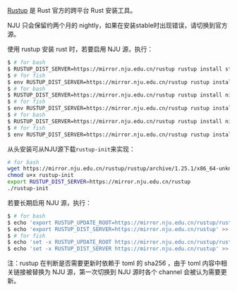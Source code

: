 [Rustup](https://rustup.rs/) 是 Rust 官方的跨平台 Rust 安装工具。

NJU 只会保留约两个月的 nightly，如果在安装stable时出现错误，请切换到官方源。

使用 rustup 安装 rust 时，若要启用 NJU 源，执行：


```bash
$ # for bash
$ RUSTUP_DIST_SERVER=https://mirror.nju.edu.cn/rustup rustup install stable # for stable
$ # for fish
$ env RUSTUP_DIST_SERVER=https://mirror.nju.edu.cn/rustup rustup install stable # for stable
$ # for bash
$ RUSTUP_DIST_SERVER=https://mirror.nju.edu.cn/rustup rustup install nightly # for nightly
$ # for fish
$ env RUSTUP_DIST_SERVER=https://mirror.nju.edu.cn/rustup rustup install nightly # for nightly
$ # for bash
$ RUSTUP_DIST_SERVER=https://mirror.nju.edu.cn/rustup rustup install nightly-YYYY-mm-dd
$ # for fish
$ env RUSTUP_DIST_SERVER=https://mirror.nju.edu.cn/rustup rustup install nightly-YYYY-mm-dd
```

从头安装可从NJU源下载`rustup-init`来实现：
```bash
# for bash
wget https://mirror.nju.edu.cn/rustup/rustup/archive/1.25.1/x86_64-unknown-linux-gnu/rustup-init
chmod u+x rustup-init
export RUSTUP_DIST_SERVER=https://mirror.nju.edu.cn/rustup
./rustup-init
```


若要长期启用 NJU 源，执行：

```bash
$ # for bash
$ echo 'export RUSTUP_UPDATE_ROOT=https://mirror.nju.edu.cn/rustup/rustup' >> ~/.bash_profile
$ echo 'export RUSTUP_DIST_SERVER=https://mirror.nju.edu.cn/rustup' >> ~/.bash_profile
$ # for fish
$ echo 'set -x RUSTUP_UPDATE_ROOT https://mirror.nju.edu.cn/rustup/rustup' >> ~/.config/fish/config.fish
$ echo 'set -x RUSTUP_DIST_SERVER https://mirror.nju.edu.cn/rustup' >> ~/.config/fish/config.fish
```

注：rustup 在判断是否需要更新时依赖于 toml 的 sha256 ，由于 toml 内容中相关链接被替换为 NJU 源，第一次切换到 NJU 源时各个 channel 会被认为需要更新。
